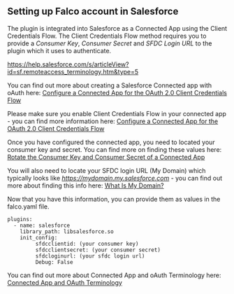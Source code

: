 ## Setting up Falco account in Salesforce
The plugin is integrated into Salesforce as a Connected App using the Client Credentials Flow. The Client Credentials Flow method requires you to provide a *Consumer Key*, *Consumer Secret* and *SFDC Login URL* to the plugin which it uses to authenticate.  

https://help.salesforce.com/s/articleView?id=sf.remoteaccess_terminology.htm&type=5

You can find out more about creating a Salesforce Connected app with oAuth here: [Configure a Connected App for the OAuth 2.0 Client Credentials Flow](https://help.salesforce.com/s/articleView?id=sf.ev_relay_create_connected_app.htm&type=5)

Please make sure you enable Client Credentials Flow in your connected app - you can find more information here: [Configure a Connected App for the OAuth 2.0 Client Credentials Flow](https://help.salesforce.com/s/articleView?id=sf.connected_app_client_credentials_setup.htm&type=5)

Once you have configured the connected app, you need to located your consumer key and secret.  You can find more on finding these values here: [Rotate the Consumer Key and Consumer Secret of a Connected App](https://help.salesforce.com/s/articleView?id=sf.connected_app_rotate_consumer_details.htm&type=) 

You will also need to locate your SFDC login URL (My Domain) which typically looks like *https://mydomain.my.salesforce.com* - you can find out more about finding this info here: [What Is My Domain?](https://help.salesforce.com/s/articleView?id=sf.faq_domain_name_what.htm&type=5)

Now that you have this information, you can provide them as values in the falco.yaml file.

```
plugins:
  - name: salesforce
    library_path: libsalesforce.so
    init_config:
         sfdcclientid: (your consumer key)
         sfdcclientsecret: (your consumer secret)
         sfdcloginurl: (your sfdc login url)
         Debug: False
```

You can find out more about Connected App and oAuth Terminology here: [Connected App and OAuth Terminology](https://help.salesforce.com/s/articleView?id=sf.remoteaccess_terminology.htm&type=5)

